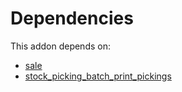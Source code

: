 # Dependencies

This addon depends on:

- [sale](../../../../../oca-ocb-sale/odoo-bringout-oca-ocb-sale)
- [stock_picking_batch_print_pickings](../../../../odoo-bringout-oca-stock-logistics-workflow-stock_picking_batch_print_pickings)
